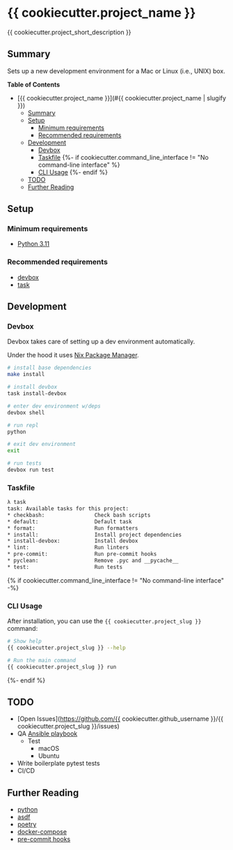 # {{ cookiecutter.project_name }}

{{ cookiecutter.project_short_description }}

## Summary

Sets up a new development environment for a Mac or Linux (i.e., UNIX) box.

**Table of Contents**

* [{{ cookiecutter.project_name }}](#{{ cookiecutter.project_name | slugify }})
  * [Summary](#summary)
  * [Setup](#setup)
    * [Minimum requirements](#minimum-requirements)
    * [Recommended requirements](#recommended-requirements)
  * [Development](#development)
    * [Devbox](#devbox)
    * [Taskfile](#taskfile)
{%- if cookiecutter.command_line_interface != "No command-line interface" %}
    * [CLI Usage](#cli-usage)
{%- endif %}
  * [TODO](#todo)
  * [Further Reading](#further-reading)

## Setup

### Minimum requirements

* [Python 3.11](https://www.python.org/downloads/)

### Recommended requirements

* [devbox](https://www.jetpack.io/devbox/docs/quickstart/)
* [task](https://taskfile.dev/#/installation)

## Development

### Devbox

Devbox takes care of setting up a dev environment automatically.

Under the hood it uses [Nix Package Manager](https://search.nixos.org/packages).

```bash
# install base dependencies
make install

# install devbox
task install-devbox

# enter dev environment w/deps
devbox shell

# run repl
python

# exit dev environment
exit

# run tests
devbox run test
```

### Taskfile

```bash
λ task
task: Available tasks for this project:
* checkbash:                Check bash scripts
* default:                  Default task
* format:                   Run formatters
* install:                  Install project dependencies
* install-devbox:           Install devbox
* lint:                     Run linters
* pre-commit:               Run pre-commit hooks
* pyclean:                  Remove .pyc and __pycache__
* test:                     Run tests
```

{% if cookiecutter.command_line_interface != "No command-line interface" -%}
### CLI Usage

After installation, you can use the `{{ cookiecutter.project_slug }}` command:

```bash
# Show help
{{ cookiecutter.project_slug }} --help

# Run the main command
{{ cookiecutter.project_slug }} run
```
{%- endif %}

## TODO

* [Open Issues](https://github.com/{{ cookiecutter.github_username }}/{{ cookiecutter.project_slug }}/issues)
* QA [Ansible playbook](ansible/playbook.yml)
  * Test
    * macOS
    * Ubuntu
* Write boilerplate pytest tests
* CI/CD

## Further Reading

* [python](https://www.python.org/)
* [asdf](https://asdf-vm.com/guide/getting-started.html#_2-download-asdf)
* [poetry](https://python-poetry.org/docs/)
* [docker-compose](https://docs.docker.com/compose/install/)
* [pre-commit hooks](https://pre-commit.com/)
